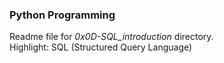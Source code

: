 ### Python Programming
Readme file for *0x0D-SQL_introduction* directory.  
Highlight: SQL (Structured Query Language)
